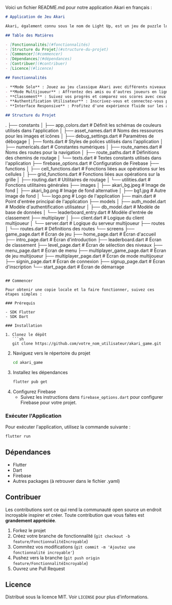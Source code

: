 Voici un fichier README.md pour notre application Akari en français :

```markdown
# Application de Jeu Akari

Akari, également connu sous le nom de Light Up, est un jeu de puzzle logique où les joueurs placent des ampoules dans une grille pour illuminer toutes les cellules tout en suivant des règles spécifiques. Cette application offre une version numérique du jeu avec diverses fonctionnalités, y compris des modes solo et multijoueur.

## Table des Matières

- [Fonctionnalités](#fonctionnalités)
- [Structure du Projet](#structure-du-projet)
- [Commencer](#commencer)
- [Dépendances](#dépendances)
- [Contribuer](#contribuer)
- [Licence](#licence)

## Fonctionnalités

- **Mode Solo** : Jouez au jeu classique Akari avec différents niveaux de difficulté.
- **Mode Multijoueur** : Affrontez des amis ou d'autres joueurs en ligne.
- **Classement** : Suivez vos progrès et comparez vos scores avec ceux des autres joueurs.
- **Authentification Utilisateur** : Inscrivez-vous et connectez-vous pour sauvegarder vos progrès et accéder aux fonctionnalités multijoueur.
- **Interface Responsive** : Profitez d'une expérience fluide sur les appareils mobiles et de bureau.

## Structure du Projet

```
.
├── constants
│   ├── app_colors.dart        # Définit les schémas de couleurs utilisés dans l'application
│   ├── asset_names.dart       # Noms des ressources pour les images et icônes
│   ├── debug_settings.dart    # Paramètres de débogage
│   ├── fonts.dart             # Styles de polices utilisés dans l'application
│   ├── numericals.dart        # Constantes numériques
│   ├── route_names.dart       # Noms des routes pour la navigation
│   ├── route_paths.dart       # Définitions des chemins de routage
│   └── texts.dart             # Textes constants utilisés dans l'application
├── firebase_options.dart       # Configuration de Firebase
├── functions
│   ├── cell_functions.dart    # Fonctions liées aux opérations sur les cellules
│   ├── grid_functions.dart    # Fonctions liées aux opérations sur la grille
│   ├── routing.dart           # Utilitaires de routage
│   └── utilities.dart         # Fonctions utilitaires générales
├── images
│   ├── akari_bg.jpeg          # Image de fond
│   ├── akari_bg.png           # Image de fond alternative
│   ├── bg1.jpg                # Autre image de fond
│   └── logo.png               # Logo de l'application
├── main.dart                   # Point d'entrée principal de l'application
├── models
│   ├── auth_model.dart        # Modèle d'authentification utilisateur
│   ├── db_model.dart          # Modèle de base de données
│   └── leaderboard_entry.dart # Modèle d'entrée de classement
├── multiplayer
│   ├── client.dart            # Logique du client multijoueur
│   └── server.dart            # Logique du serveur multijoueur
├── routes
│   └── routes.dart            # Définitions des routes
└── screens
    ├── game_page.dart         # Écran de jeu
    ├── home_page.dart         # Écran d'accueil
    ├── intro_page.dart        # Écran d'introduction
    ├── leaderboard.dart       # Écran de classement
    ├── level_page.dart        # Écran de sélection des niveaux
    ├── menu_page.dart         # Écran de menu
    ├── multiplayer_game_page.dart # Écran de jeu multijoueur
    ├── multiplayer_page.dart  # Écran de mode multijoueur
    ├── signin_page.dart       # Écran de connexion
    ├── signup_page.dart       # Écran d'inscription
    └── start_page.dart        # Écran de démarrage
```

## Commencer

Pour obtenir une copie locale et la faire fonctionner, suivez ces étapes simples :

### Prérequis

- SDK Flutter
- SDK Dart

### Installation

1. Clonez le dépôt
   ```sh
   git clone https://github.com/votre_nom_utilisateur/akari_game.git
   ```
2. Naviguez vers le répertoire du projet
   ```sh
   cd akari_game
   ```
3. Installez les dépendances
   ```sh
   flutter pub get
   ```
4. Configurez Firebase
   - Suivez les instructions dans `firebase_options.dart` pour configurer Firebase pour votre projet.

### Exécuter l'Application

Pour exécuter l'application, utilisez la commande suivante :

```sh
flutter run
```

## Dépendances

- Flutter
- Dart
- Firebase
- Autres packages (à retrouver dans le fichier .yaml)

## Contribuer

Les contributions sont ce qui rend la communauté open source un endroit incroyable inspirer et créer. Toute contribution que vous faites est **grandement appréciée**.

1. Forkez le projet
2. Créez votre branche de fonctionnalité (`git checkout -b feature/FonctionnalitéIncroyable`)
3. Commitez vos modifications (`git commit -m 'Ajoutez une fonctionnalité incroyable'`)
4. Pushez vers la branche (`git push origin feature/FonctionnalitéIncroyable`)
5. Ouvrez une Pull Request

## Licence

Distribué sous la licence MIT. Voir `LICENSE` pour plus d'informations.
```